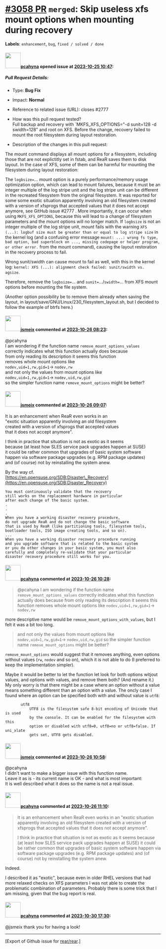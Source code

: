 [\#3058 PR](https://github.com/rear/rear/pull/3058) `merged`: Skip useless xfs mount options when mounting during recovery
==========================================================================================================================

**Labels**: `enhancement`, `bug`, `fixed / solved / done`

#### <img src="https://avatars.githubusercontent.com/u/26300485?u=9105d243bc9f7ade463a3e52e8dd13fa67837158&v=4" width="50">[pcahyna](https://github.com/pcahyna) opened issue at [2023-10-25 10:47](https://github.com/rear/rear/pull/3058):

##### Pull Request Details:

-   Type: **Bug Fix**

-   Impact: **Normal**

-   Reference to related issue (URL): closes \#2777

-   How was this pull request tested?  
    Full backup and recovery with \`MKFS\_XFS\_OPTIONS="-d sunit=128 -d
    swidth=128" and root on XFS. Before the change, recovery failed to
    mount the root filesystem during layout restoration.

-   Description of the changes in this pull request:

The mount command displays all mount options for a filesystem, including
those that are not explictitly set in fstab, and ReaR saves them to disk
layout. In the case of XFS, some of them can be harmful for mounting the
filesystem during layout restoration:

The `logbsize=`... mount option is a purely performance/memory usage
optimization option, which can lead to mount failures, because it must
be an integer multiple of the log stripe unit and the log stripe unit
can be different in the recreated filesystem from the original
filesystem. It was reported for some some exotic situation apparently
involving an old filesystem created with a version of xfsprogs that
accepted values that it does not accept anymore, see GitHub issue \#2777
. More importantly, it can occur when using `MKFS_XFS_OPTIONS`, because
this will lead to a change of filesystem parameters and the mount
options will no longer match. If `logbsize` is not an integer multiple
of the log stripe unit, mount fails with the warning
`XFS (...): logbuf size must be greater than or equal to log stripe size`
in the kernel log (and a confusing error message
`mount: ...: wrong fs type, bad option, bad superblock on ..., missing codepage or helper program, or other error.`
from the mount command), causing the layout restoration in the recovery
process to fail.

Wrong sunit/swidth can cause mount to fail as well, with this in the
kernel log:
`kernel: XFS (...): alignment check failed: sunit/swidth vs. agsize`.

Therefore, remove the `logbsize=`... and `sunit=`.../`swidth=`... from
XFS mount options before mounting the file system.

(Another option possibility be to remove them already when saving the
layout, in layout/save/GNU/Linux/230\_filesystem\_layout.sh, but I
decided to follow the example of btrfs here.)

#### <img src="https://avatars.githubusercontent.com/u/1788608?u=925fc54e2ce01551392622446ece427f51e2f0ce&v=4" width="50">[jsmeix](https://github.com/jsmeix) commented at [2023-10-26 08:23](https://github.com/rear/rear/pull/3058#issuecomment-1780641848):

@pcahyna  
I am wondering if the function name `remove_mount_options_values`  
correctly indicates what this function actually does because  
from only reading its description it seems this function  
removes whole mount options like  
`nodev,uid=1,rw,gid=1`-&gt; `nodev,rw`  
and not only the values from mount options like  
`nodev,uid=1,rw,gid=1`-&gt; `nodev,uid,rw,gid`  
so the simpler function name `remove_mount_options` might be better?

#### <img src="https://avatars.githubusercontent.com/u/1788608?u=925fc54e2ce01551392622446ece427f51e2f0ce&v=4" width="50">[jsmeix](https://github.com/jsmeix) commented at [2023-10-26 09:07](https://github.com/rear/rear/pull/3058#issuecomment-1780713972):

It is an enhancement when ReaR even works in an  
"exotic situation apparently involving an old filesystem  
created with a version of xfsprogs that accepted values  
that it does not accept anymore".

I think in practice that situation is not as exotic as it seems  
because (at least how SLES service pack upgrades happen at SUSE)  
it could be rather common that upgrades of basic system software  
happen via software package upgrades (e.g. RPM package updates)  
and (of course) not by reinstalling the system anew.

By the way cf.  
[https://en.opensuse.org/SDB:Disaster\_Recovery](https://en.opensuse.org/SDB:Disaster_Recovery)

    You must continuously validate that the recovery
    still works on the replacement hardware in particular
    after each change of the basic system.
    .
    .
    .
    When you have a working disaster recovery procedure,
    do not upgrade ReaR and do not change the basic software
    that is used by ReaR (like partitioning tools, filesystem tools,
    bootloader tools, ISO image creating tools, and so on).
    ...
    When you have a working disaster recovery procedure running
    and you upgrade software that is related to the basic system
    or you do other changes in your basic system, you must also
    carefully and completely re-validate that your particular
    disaster recovery procedure still works for you.

#### <img src="https://avatars.githubusercontent.com/u/26300485?u=9105d243bc9f7ade463a3e52e8dd13fa67837158&v=4" width="50">[pcahyna](https://github.com/pcahyna) commented at [2023-10-26 10:28](https://github.com/rear/rear/pull/3058#issuecomment-1780846094):

> @pcahyna I am wondering if the function name
> `remove_mount_options_values` correctly indicates what this function
> actually does because from only reading its description it seems this
> function removes whole mount options like `nodev,uid=1,rw,gid=1`-&gt;
> `nodev,rw`

more descriptive name would be `remove_mount_options_with_values`, but I
felt it was a bit too long.

> and not only the values from mount options like
> `nodev,uid=1,rw,gid=1`-&gt; `nodev,uid,rw,gid` so the simpler function
> name `remove_mount_options` might be better?

`remove_mount_options` would suggest that it removes anything, even
options without values (`rw`, `nodev` and so on), which it is not able
to do (I preferred to keep the implementation simpler).

Maybe it would be better to let the function let look for both options
witjout values, and options with values, and remove them both? (And
rename it.) My only worry is that there might be a case where an option
without a value means something different than an option with a value.
The oncly case I found where an option can be specified both with and
without value is `utf8`:

           utf8
               UTF8 is the filesystem safe 8-bit encoding of Unicode that is used
               by the console. It can be enabled for the filesystem with this
               option or disabled with utf8=0, utf8=no or utf8=false. If uni_xlate
               gets set, UTF8 gets disabled.

#### <img src="https://avatars.githubusercontent.com/u/1788608?u=925fc54e2ce01551392622446ece427f51e2f0ce&v=4" width="50">[jsmeix](https://github.com/jsmeix) commented at [2023-10-26 10:58](https://github.com/rear/rear/pull/3058#issuecomment-1780890829):

@pcahyna  
I didn't want to make a bigger issue with this function name.  
Leave it as is - its current name is OK - and what is most important:  
It is well described what it does so the name is not a real issue.

#### <img src="https://avatars.githubusercontent.com/u/26300485?u=9105d243bc9f7ade463a3e52e8dd13fa67837158&v=4" width="50">[pcahyna](https://github.com/pcahyna) commented at [2023-10-26 11:10](https://github.com/rear/rear/pull/3058#issuecomment-1780907433):

> It is an enhancement when ReaR even works in an "exotic situation
> apparently involving an old filesystem created with a version of
> xfsprogs that accepted values that it does not accept anymore".
>
> I think in practice that situation is not as exotic as it seems
> because (at least how SLES service pack upgrades happen at SUSE) it
> could be rather common that upgrades of basic system software happen
> via software package upgrades (e.g. RPM package updates) and (of
> course) not by reinstalling the system anew.

Indeed.

I described it as "exotic", because even in older RHEL versions that had
more relaxed checks on XFS parameters I was not able to create the
problematic combination of parameters. Probably there is some trick that
I am missing, given that the bug report is real.

#### <img src="https://avatars.githubusercontent.com/u/26300485?u=9105d243bc9f7ade463a3e52e8dd13fa67837158&v=4" width="50">[pcahyna](https://github.com/pcahyna) commented at [2023-10-30 17:30](https://github.com/rear/rear/pull/3058#issuecomment-1785720910):

@jsmeix thank you for having a look!

------------------------------------------------------------------------

\[Export of Github issue for
[rear/rear](https://github.com/rear/rear).\]
